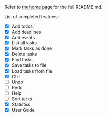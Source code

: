 Refer to [the home page](https://github.com/drustanyjt/ip) for the full README.md.

List of completed features:
- [x] Add todos
- [x] Add deadlines
- [x] Add events
- [x] List all tasks
- [x] Mark tasks as done
- [x] Delete tasks
- [x] Find tasks
- [x] Save tasks to file
- [x] Load tasks from file
- [x] GUI
- [ ] Undo
- [ ] Redo
- [ ] Help
- [ ] Sort tasks
- [X] Statistics
- [X] User Guide
